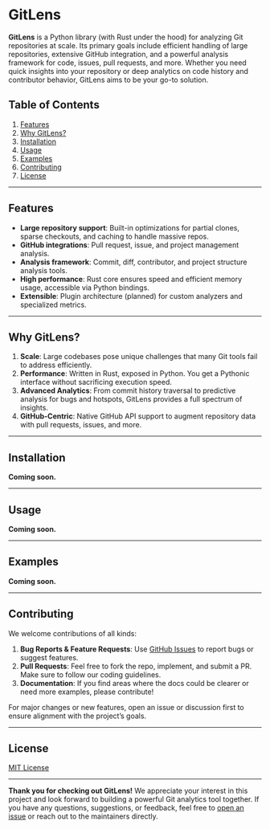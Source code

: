# GitLens

**GitLens** is a Python library (with Rust under the hood) for analyzing Git repositories at scale. Its primary goals include efficient handling of large repositories, extensive GitHub integration, and a powerful analysis framework for code, issues, pull requests, and more. Whether you need quick insights into your repository or deep analytics on code history and contributor behavior, GitLens aims to be your go-to solution.

## Table of Contents

1. [Features](#features)
2. [Why GitLens?](#why-gitlens)
3. [Installation](#installation)
4. [Usage](#usage)
5. [Examples](#examples)
6. [Contributing](#contributing)
7. [License](#license)

---

## Features

- **Large repository support**: Built-in optimizations for partial clones, sparse checkouts, and caching to handle massive repos.
- **GitHub integrations**: Pull request, issue, and project management analysis.
- **Analysis framework**: Commit, diff, contributor, and project structure analysis tools.
- **High performance**: Rust core ensures speed and efficient memory usage, accessible via Python bindings.
- **Extensible**: Plugin architecture (planned) for custom analyzers and specialized metrics.

---

## Why GitLens?

1. **Scale**: Large codebases pose unique challenges that many Git tools fail to address efficiently.
2. **Performance**: Written in Rust, exposed in Python. You get a Pythonic interface without sacrificing execution speed.
3. **Advanced Analytics**: From commit history traversal to predictive analysis for bugs and hotspots, GitLens provides a full spectrum of insights.
4. **GitHub-Centric**: Native GitHub API support to augment repository data with pull requests, issues, and more.

---

## Installation

**Coming soon.**

---

## Usage

**Coming soon.**

---

## Examples

**Coming soon.**

---

## Contributing

We welcome contributions of all kinds:

1. **Bug Reports & Feature Requests**: Use [GitHub Issues](#) to report bugs or suggest features.
2. **Pull Requests**: Feel free to fork the repo, implement, and submit a PR. Make sure to follow our coding guidelines.
3. **Documentation**: If you find areas where the docs could be clearer or need more examples, please contribute!

For major changes or new features, open an issue or discussion first to ensure alignment with the project’s goals.

---

## License

[MIT License](LICENSE)

---

**Thank you for checking out GitLens!** We appreciate your interest in this project and look forward to building a powerful Git analytics tool together. If you have any questions, suggestions, or feedback, feel free to [open an issue](#) or reach out to the maintainers directly.
